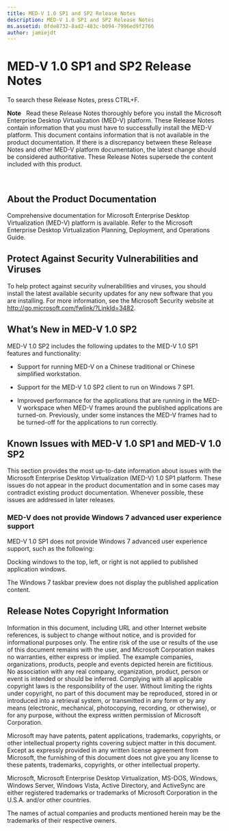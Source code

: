```yaml
---
title: MED-V 1.0 SP1 and SP2 Release Notes
description: MED-V 1.0 SP1 and SP2 Release Notes
ms.assetid: 0fde8732-8ad2-483c-b094-7996ed9f2766
author: jamiejdt
---
```


# MED-V 1.0 SP1 and SP2 Release Notes


To search these Release Notes, press CTRL+F.

**Note**  
Read these Release Notes thoroughly before you install the Microsoft Enterprise Desktop Virtualization (MED-V) platform. These Release Notes contain information that you must have to successfully install the MED-V platform. This document contains information that is not available in the product documentation. If there is a discrepancy between these Release Notes and other MED-V platform documentation, the latest change should be considered authoritative. These Release Notes supersede the content included with this product.

 

## About the Product Documentation


Comprehensive documentation for Microsoft Enterprise Desktop Virtualization (MED-V) platform is available. Refer to the Microsoft Enterprise Desktop Virtualization Planning, Deployment, and Operations Guide.

## Protect Against Security Vulnerabilities and Viruses


To help protect against security vulnerabilities and viruses, you should install the latest available security updates for any new software that you are installing. For more information, see the Microsoft Security website at <http://go.microsoft.com/fwlink/?LinkId=3482>.

## <a href="" id="what-s-new-in-med-v-1-0-sp2"></a>What’s New in MED-V 1.0 SP2


MED-V 1.0 SP2 includes the following updates to the MED-V 1.0 SP1 features and functionality:

-   Support for running MED-V on a Chinese traditional or Chinese simplified workstation.

-   Support for the MED-V 1.0 SP2 client to run on Windows 7 SP1.

-   Improved performance for the applications that are running in the MED-V workspace when MED-V frames around the published applications are turned-on. Previously, under some instances the MED-V frames had to be turned-off for the applications to run correctly.

## Known Issues with MED-V 1.0 SP1 and MED-V 1.0 SP2


This section provides the most up-to-date information about issues with the Microsoft Enterprise Desktop Virtualization (MED-V) 1.0 SP1 platform. These issues do not appear in the product documentation and in some cases may contradict existing product documentation. Whenever possible, these issues are addressed in later releases.

### MED-V does not provide Windows 7 advanced user experience support

MED-V 1.0 SP1 does not provide Windows 7 advanced user experience support, such as the following:

Docking windows to the top, left, or right is not applied to published application windows.

The Windows 7 taskbar preview does not display the published application content.

## Release Notes Copyright Information


Information in this document, including URL and other Internet website references, is subject to change without notice, and is provided for informational purposes only. The entire risk of the use or results of the use of this document remains with the user, and Microsoft Corporation makes no warranties, either express or implied. The example companies, organizations, products, people and events depicted herein are fictitious. No association with any real company, organization, product, person or event is intended or should be inferred. Complying with all applicable copyright laws is the responsibility of the user. Without limiting the rights under copyright, no part of this document may be reproduced, stored in or introduced into a retrieval system, or transmitted in any form or by any means (electronic, mechanical, photocopying, recording, or otherwise), or for any purpose, without the express written permission of Microsoft Corporation.

Microsoft may have patents, patent applications, trademarks, copyrights, or other intellectual property rights covering subject matter in this document. Except as expressly provided in any written license agreement from Microsoft, the furnishing of this document does not give you any license to these patents, trademarks, copyrights, or other intellectual property.



Microsoft, Microsoft Enterprise Desktop Virtualization, MS-DOS, Windows, Windows Server, Windows Vista, Active Directory, and ActiveSync are either registered trademarks or trademarks of Microsoft Corporation in the U.S.A. and/or other countries.

The names of actual companies and products mentioned herein may be the trademarks of their respective owners.

 

 





